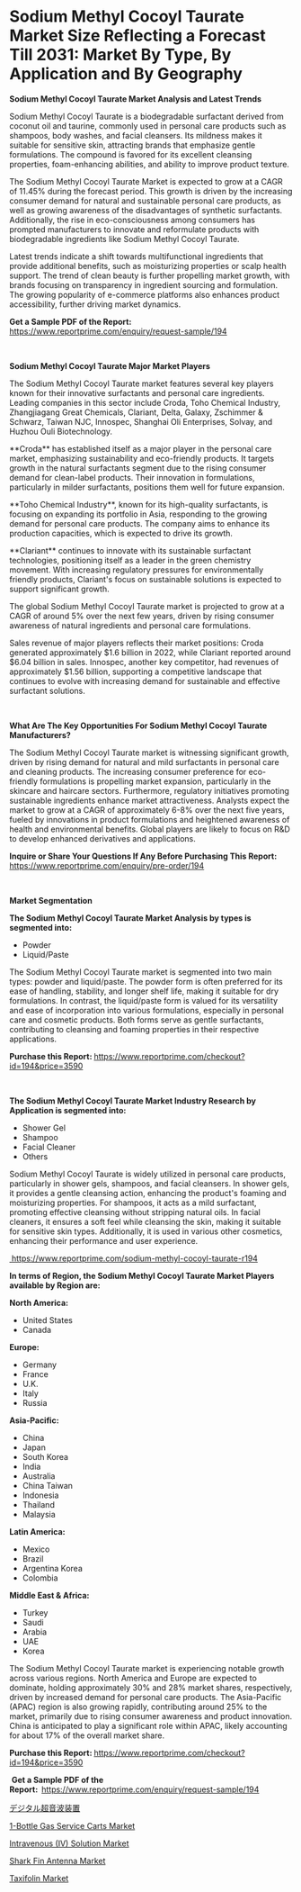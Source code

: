 <p><h1>Sodium Methyl Cocoyl Taurate Market Size Reflecting a Forecast Till 2031: Market By Type, By Application and By Geography</h1></p><p><strong>Sodium Methyl Cocoyl Taurate Market Analysis and Latest Trends</strong></p>
<p><p>Sodium Methyl Cocoyl Taurate is a biodegradable surfactant derived from coconut oil and taurine, commonly used in personal care products such as shampoos, body washes, and facial cleansers. Its mildness makes it suitable for sensitive skin, attracting brands that emphasize gentle formulations. The compound is favored for its excellent cleansing properties, foam-enhancing abilities, and ability to improve product texture.</p><p>The Sodium Methyl Cocoyl Taurate Market is expected to grow at a CAGR of 11.45% during the forecast period. This growth is driven by the increasing consumer demand for natural and sustainable personal care products, as well as growing awareness of the disadvantages of synthetic surfactants. Additionally, the rise in eco-consciousness among consumers has prompted manufacturers to innovate and reformulate products with biodegradable ingredients like Sodium Methyl Cocoyl Taurate.</p><p>Latest trends indicate a shift towards multifunctional ingredients that provide additional benefits, such as moisturizing properties or scalp health support. The trend of clean beauty is further propelling market growth, with brands focusing on transparency in ingredient sourcing and formulation. The growing popularity of e-commerce platforms also enhances product accessibility, further driving market dynamics.</p></p>
<p><strong>Get a Sample PDF of the Report:&nbsp;</strong> <a href="https://www.reportprime.com/enquiry/request-sample/194">https://www.reportprime.com/enquiry/request-sample/194</a></p>
<p>&nbsp;</p>
<p><strong>Sodium Methyl Cocoyl Taurate Major Market Players</strong></p>
<p><p>The Sodium Methyl Cocoyl Taurate market features several key players known for their innovative surfactants and personal care ingredients. Leading companies in this sector include Croda, Toho Chemical Industry, Zhangjiagang Great Chemicals, Clariant, Delta, Galaxy, Zschimmer & Schwarz, Taiwan NJC, Innospec, Shanghai Oli Enterprises, Solvay, and Huzhou Ouli Biotechnology.</p><p>**Croda** has established itself as a major player in the personal care market, emphasizing sustainability and eco-friendly products. It targets growth in the natural surfactants segment due to the rising consumer demand for clean-label products. Their innovation in formulations, particularly in milder surfactants, positions them well for future expansion.</p><p>**Toho Chemical Industry**, known for its high-quality surfactants, is focusing on expanding its portfolio in Asia, responding to the growing demand for personal care products. The company aims to enhance its production capacities, which is expected to drive its growth.</p><p>**Clariant** continues to innovate with its sustainable surfactant technologies, positioning itself as a leader in the green chemistry movement. With increasing regulatory pressures for environmentally friendly products, Clariant's focus on sustainable solutions is expected to support significant growth.</p><p>The global Sodium Methyl Cocoyl Taurate market is projected to grow at a CAGR of around 5% over the next few years, driven by rising consumer awareness of natural ingredients and personal care formulations.</p><p>Sales revenue of major players reflects their market positions: Croda generated approximately $1.6 billion in 2022, while Clariant reported around $6.04 billion in sales. Innospec, another key competitor, had revenues of approximately $1.56 billion, supporting a competitive landscape that continues to evolve with increasing demand for sustainable and effective surfactant solutions.</p></p>
<p>&nbsp;</p>
<p><strong>What Are The Key Opportunities For Sodium Methyl Cocoyl Taurate Manufacturers?</strong></p>
<p><p>The Sodium Methyl Cocoyl Taurate market is witnessing significant growth, driven by rising demand for natural and mild surfactants in personal care and cleaning products. The increasing consumer preference for eco-friendly formulations is propelling market expansion, particularly in the skincare and haircare sectors. Furthermore, regulatory initiatives promoting sustainable ingredients enhance market attractiveness. Analysts expect the market to grow at a CAGR of approximately 6-8% over the next five years, fueled by innovations in product formulations and heightened awareness of health and environmental benefits. Global players are likely to focus on R&D to develop enhanced derivatives and applications.</p></p>
<p><strong>Inquire or Share Your Questions If Any Before Purchasing This Report:</strong> <a href="https://www.reportprime.com/enquiry/pre-order/194">https://www.reportprime.com/enquiry/pre-order/194</a></p>
<p>&nbsp;</p>
<p><strong>Market Segmentation</strong></p>
<p><strong>The Sodium Methyl Cocoyl Taurate Market Analysis by types is segmented into:</strong></p>
<p><ul><li>Powder</li><li>Liquid/Paste</li></ul></p>
<p><p>The Sodium Methyl Cocoyl Taurate market is segmented into two main types: powder and liquid/paste. The powder form is often preferred for its ease of handling, stability, and longer shelf life, making it suitable for dry formulations. In contrast, the liquid/paste form is valued for its versatility and ease of incorporation into various formulations, especially in personal care and cosmetic products. Both forms serve as gentle surfactants, contributing to cleansing and foaming properties in their respective applications.</p></p>
<p><strong>Purchase this Report:&nbsp;</strong><a href="https://www.reportprime.com/checkout?id=194&price=3590">https://www.reportprime.com/checkout?id=194&price=3590</a></p>
<p>&nbsp;</p>
<p><strong>The Sodium Methyl Cocoyl Taurate Market Industry Research by Application is segmented into:</strong></p>
<p><ul><li>Shower Gel</li><li>Shampoo</li><li>Facial Cleaner</li><li>Others</li></ul></p>
<p><p>Sodium Methyl Cocoyl Taurate is widely utilized in personal care products, particularly in shower gels, shampoos, and facial cleansers. In shower gels, it provides a gentle cleansing action, enhancing the product's foaming and moisturizing properties. For shampoos, it acts as a mild surfactant, promoting effective cleansing without stripping natural oils. In facial cleaners, it ensures a soft feel while cleansing the skin, making it suitable for sensitive skin types. Additionally, it is used in various other cosmetics, enhancing their performance and user experience.</p></p>
<p><a href="https://www.reportprime.com/sodium-methyl-cocoyl-taurate-r194">&nbsp;https://www.reportprime.com/sodium-methyl-cocoyl-taurate-r194</a></p>
<p><strong>In terms of Region, the Sodium Methyl Cocoyl Taurate Market Players available by Region are:</strong></p>
<p>
    <p> <strong> North America: </strong>
        <ul>
            <li>United States</li>
            <li>Canada</li>
        </ul>
        </p> 
    <p> <strong> Europe: </strong>
        <ul>
            <li>Germany</li>
            <li>France</li>
            <li>U.K.</li>
            <li>Italy</li>
            <li>Russia</li>
        </ul>
        </p> 
    <p> <strong> Asia-Pacific: </strong>
        <ul>
            <li>China</li>
            <li>Japan</li>
            <li>South Korea</li>
            <li>India</li>
            <li>Australia</li>
            <li>China Taiwan</li>
            <li>Indonesia</li>
            <li>Thailand</li>
            <li>Malaysia</li>
        </ul>
        </p> 
    <p> <strong> Latin America: </strong>
        <ul>
            <li>Mexico</li>
            <li>Brazil</li>
            <li>Argentina Korea</li>
            <li>Colombia</li>
        </ul>
        </p> 
    <p> <strong> Middle East & Africa: </strong>
        <ul>
            <li>Turkey</li>
            <li>Saudi</li>
            <li>Arabia</li>
            <li>UAE</li>
            <li>Korea</li>
        </ul>
    </p>
    </p>
<p><p>The Sodium Methyl Cocoyl Taurate market is experiencing notable growth across various regions. North America and Europe are expected to dominate, holding approximately 30% and 28% market shares, respectively, driven by increased demand for personal care products. The Asia-Pacific (APAC) region is also growing rapidly, contributing around 25% to the market, primarily due to rising consumer awareness and product innovation. China is anticipated to play a significant role within APAC, likely accounting for about 17% of the overall market share.</p></p>
<p><strong>Purchase this Report: </strong><a href="https://www.reportprime.com/checkout?id=194&price=3590">https://www.reportprime.com/checkout?id=194&price=3590</a></p>
<p>&nbsp;<strong>Get a Sample PDF of the Report:&nbsp;&nbsp;</strong><a href="https://www.reportprime.com/enquiry/request-sample/194">https://www.reportprime.com/enquiry/request-sample/194</a></p>
<p><strong></strong></p>
<p><p><a href="https://medium.com/@drfg4t/%E3%83%87%E3%82%B8%E3%82%BF%E3%83%AB%E8%B6%85%E9%9F%B3%E6%B3%A2%E6%A9%9F%E5%99%A8%E5%B8%82%E5%A0%B4%E4%BA%88%E6%B8%AC-2024%E5%B9%B4%E3%81%8B%E3%82%892031%E5%B9%B4%E3%81%BE%E3%81%A7%E3%81%AE%E3%82%B0%E3%83%AD%E3%83%BC%E3%83%90%E3%83%AB%E5%B8%82%E5%A0%B4%E5%8B%95%E5%90%91%E3%81%A8%E5%88%86%E6%9E%90-192%E3%83%9A%E3%83%BC%E3%82%B8%E3%82%92%E3%82%AB%E3%83%90%E3%83%BC-4a80ce0917e3">デジタル超音波装置</a></p><p><a href="https://www.linkedin.com/pulse/1-bottle-gas-service-carts-market-emerging-trends-future-prospects-eicye?trackingId=YKurJpeyRZmxfNdkH8z8dw%3D%3D">1-Bottle Gas Service Carts Market</a></p><p><a href="https://issuu.com/reportprime-2/docs/intravenous-iv-solution-market-size_7601047987b378">Intravenous (IV) Solution Market</a></p><p><a href="https://issuu.com/reportprime-2/docs/shark-fin-antenna-market-size-2030._0c081df486959a">Shark Fin Antenna Market</a></p><p><a href="https://github.com/santosh758595/Market-Research-Report-List-6/blob/main/taxifolin-market.md">Taxifolin Market</a></p></p>